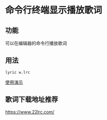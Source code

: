 # 命令行终端显示播放歌词

## 功能
可以在编辑器的命令行播放歌词

## 用法
```
lyric w.lrc
```
[使用演示](/https://gitee.com/bao7/lyrics-in-terminal/raw/master/show.gif)

## 歌词下载地址推荐
 https://www.22lrc.com/